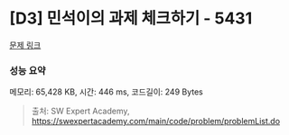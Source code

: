 # [D3] 민석이의 과제 체크하기 - 5431 

[문제 링크](https://swexpertacademy.com/main/code/problem/problemDetail.do?contestProbId=AWVl3rWKDBYDFAXm) 

### 성능 요약

메모리: 65,428 KB, 시간: 446 ms, 코드길이: 249 Bytes



> 출처: SW Expert Academy, https://swexpertacademy.com/main/code/problem/problemList.do
